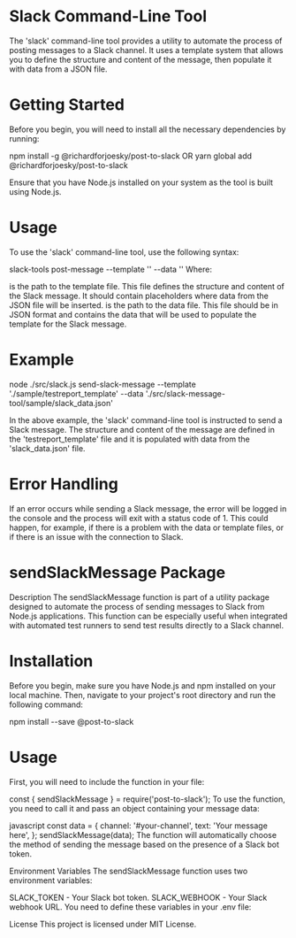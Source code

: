 #  Slack Command-Line Tool
The 'slack' command-line tool provides a utility to automate the process of posting messages to a Slack channel. It uses a template system that allows you to define the structure and content of the message, then populate it with data from a JSON file.

#  Getting Started
Before you begin, you will need to install all the necessary dependencies by running:

npm install -g @richardforjoesky/post-to-slack
OR
yarn global add @richardforjoesky/post-to-slack

Ensure that you have Node.js installed on your system as the tool is built using Node.js.

#  Usage
To use the 'slack' command-line tool, use the following syntax:

slack-tools post-message 
--template '<template-path>' --data '<data-path>'
Where:

<template-path> is the path to the template file. This file defines the structure and content of the Slack message. It should contain placeholders where data from the JSON file will be inserted.
<data-path> is the path to the data file. This file should be in JSON format and contains the data that will be used to populate the template for the Slack message.
#  Example

node ./src/slack.js send-slack-message --template './sample/testreport_template' --data './src/slack-message-tool/sample/slack_data.json'

In the above example, the 'slack' command-line tool is instructed to send a Slack message. The structure and content of the message are defined in the 'testreport_template' file and it is populated with data from the 'slack_data.json' file.

#  Error Handling
If an error occurs while sending a Slack message, the error will be logged in the console and the process will exit with a status code of 1. This could happen, for example, if there is a problem with the data or template files, or if there is an issue with the connection to Slack.


#  sendSlackMessage Package
Description
The sendSlackMessage function is part of a utility package designed to automate the process of sending messages to Slack from Node.js applications. This function can be especially useful when integrated with automated test runners to send test results directly to a Slack channel.

#  Installation
Before you begin, make sure you have Node.js and npm installed on your local machine. Then, navigate to your project's root directory and run the following command:

npm install --save @post-to-slack

#  Usage
First, you will need to include the function in your file:


const { sendSlackMessage } = require('post-to-slack');
To use the function, you need to call it and pass an object containing your message data:

javascript
const data = {
  channel: '#your-channel',
  text: 'Your message here',
};
sendSlackMessage(data);
The function will automatically choose the method of sending the message based on the presence of a Slack bot token.

Environment Variables
The sendSlackMessage function uses two environment variables:

SLACK_TOKEN - Your Slack bot token.
SLACK_WEBHOOK - Your Slack webhook URL.
You need to define these variables in your .env file:



License
This project is licensed under MIT License.
